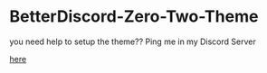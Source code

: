 # BetterDiscord-Zero-Two-Theme

you need help to setup the theme?? Ping me in my Discord Server

[here](https://discord.gg/PbkXFeS)
